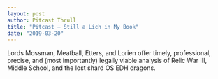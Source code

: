 ```yaml
---
layout: post
author: Pitcast Thrull
title: "Pitcast – Still a Lich in My Book"
date: "2019-03-20"
---
```


Lords Mossman, Meatball, Etters, and Lorien offer timely, professional, precise, and (most importantly) legally viable analysis of Relic War III, Middle School, and the lost shard OS EDH dragons.
